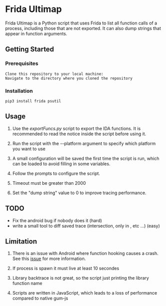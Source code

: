 # Frida Ultimap

Frida Ultimap is a Python script that uses Frida to list all function calls of a process, including those that are not exported. It can also dump strings that appear in function arguments.
## Getting Started
### Prerequisites

    Clone this repository to your local machine:
    Navigate to the directory where you cloned the repository

### Installation

    pip3 install frida psutil


## Usage

1. Use the *exportFuncs.py* script to export the IDA functions. It is recommended to read the notice inside the script before using it.

2. Run the script with the --platform argument to specify which platform you want to use

3. A small configuration will be saved the first time the script is run, which can be loaded to avoid filling in some variables.

4. Follow the prompts to configure the script. 

5. Timeout must be greater than 2000

6. Set the "dump string" value to 0 to improve tracing performance.
    



## TODO

- Fix the android bug if nobody does it (hard)
- write a small tool to diff saved trace (intersection, only in <trace>, etc ...) (easy)



## Limitation

1. There is an issue with Android where function hooking causes a crash. See this [issue](https://github.com/frida/frida/issues/2376) for more information.

2. If process is spawn it must live at least 10 secondes

3. Library backtrace is not great, so the script just printing the library function name

4. Scripts are written in JavaScript, which leads to a loss of performance compared to native gum-js

